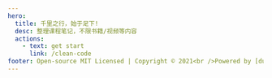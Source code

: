 ```yaml
---
hero:
  title: 千里之行，始于足下!
  desc: 整理课程笔记，不限书籍/视频等内容
  actions:
    - text: get start
      link: /clean-code
footer: Open-source MIT Licensed | Copyright © 2021<br />Powered by [dumi](https://d.umijs.org)
---
```

